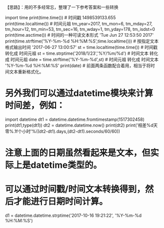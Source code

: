 【思路】：用的不多经常忘，整理了一下参考答案和一些转换

import time
print(time.time()) # 时间戳 1498539133.655
print(time.localtime()) # 时间元祖 tm_year=2017, tm_mon=6, tm_mday=27, tm_hour=12, tm_min=53, tm_sec=16,
tm_wday=1, tm_yday=178, tm_isdst=0
print(time.asctime()) # 时间的一种可读文本形式 'Tue Jun 27 12:53:50 2017'
print(time.strftime('%Y-%m-%d %H:%M:%S',time.localtime())) # 按指定文本格式输出时间 '2017-06-27 13:00:57'
st = time.localtime(time.time()) # 时间戳 转化成 时间元祖
st = time.strptime('2018/1/23','%Y/%m/%d') # 时间文本 转化成 时间元祖
date = time.strftime('%Y-%m-%d',st) # 时间元祖 转化成 时间文本 '%Y-%m-%d %H:%M:%S'
print(date) # 前面两条函数配合着用，相当于将时间文本重新格式化。
# 另外我们可以通过datetime模块来计算时间差，例如：
import datetime
dt1 = datetime.datetime.fromtimestamp(1517302458)
print(dt1,type(dt1))
dt2 = datetime.datetime.now()
print(dt2)
print('相差%d天零%.1f个小时'%((dt2-dt1).days,(dt2-dt1).seconds/60/60))
# 注意上面的日期虽然看起来是文本，但实际上是datetime类型的。
# 可以通过时间戳/时间文本转换得到，然后才能进行日期时间计算。
d1 = datetime.datetime.strptime('2017-10-16 19:21:22', '%Y-%m-%d %H:%M:%S')
